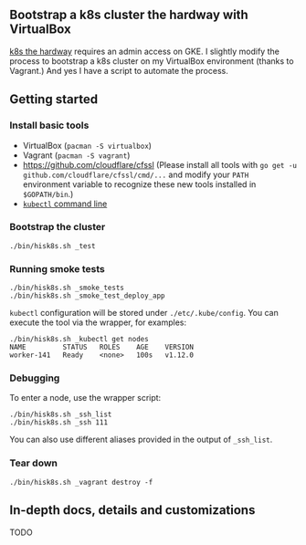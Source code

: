 ## Bootstrap a k8s cluster the hardway with VirtualBox

[k8s the hardway](https://github.com/kelseyhightower/kubernetes-the-hard-way)
requires an admin access on GKE.
I slightly modify the process to bootstrap a k8s cluster
on my VirtualBox environment (thanks to Vagrant.)
And yes I have a script to automate the process.

## Getting started

### Install basic tools

* VirtualBox (`pacman -S virtualbox`)
* Vagrant (`pacman -S vagrant`)
* https://github.com/cloudflare/cfssl (Please install all tools with
  `go get -u github.com/cloudflare/cfssl/cmd/...` and modify your `PATH`
  environment variable to recognize these new tools installed in `$GOPATH/bin`.)
* [`kubectl` command line](https://kubernetes.io/docs/tasks/tools/install-kubectl/#install-kubectl-binary-using-curl)

### Bootstrap the cluster

```
./bin/hisk8s.sh _test
```

### Running smoke tests

```
./bin/hisk8s.sh _smoke_tests
./bin/hisk8s.sh _smoke_test_deploy_app
```

`kubectl` configuration will be stored under `./etc/.kube/config`.
You can execute the tool via the wrapper, for examples:

```
./bin/hisk8s.sh _kubectl get nodes
NAME         STATUS   ROLES    AGE    VERSION
worker-141   Ready    <none>   100s   v1.12.0
```

### Debugging

To enter a node, use the wrapper script:

```
./bin/hisk8s.sh _ssh_list
./bin/hisk8s.sh _ssh 111
```

You can also use different aliases provided in the output of `_ssh_list`.

### Tear down

```
./bin/hisk8s.sh _vagrant destroy -f
```

## In-depth docs, details and customizations

TODO
